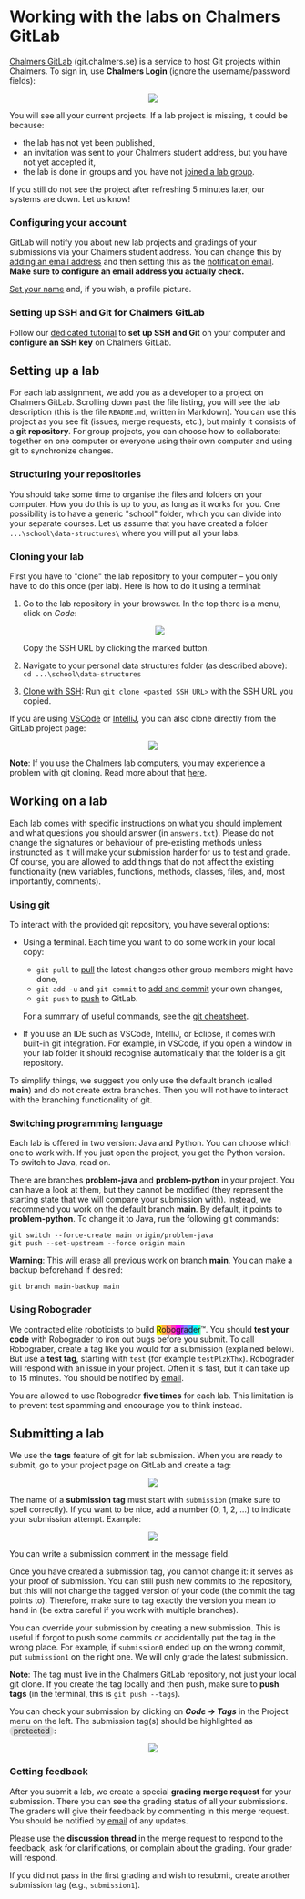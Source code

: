 # Working with the labs on Chalmers GitLab

[Chalmers GitLab](https://git.chalmers.se/dashboard/projects) (git.chalmers.se) is a service to host Git projects within Chalmers.
To sign in, use **Chalmers Login** (ignore the username/password fields):

<p align="center"><img src="img/chalmers-gitlab-sign-in.png"></p>

You will see all your current projects.
If a lab project is missing, it could be because:

- the lab has not yet been published,
- an invitation was sent to your Chalmers student address, but you have not yet accepted it,
- the lab is done in groups and you have not [joined a lab group](lab-info.md#joining-a-group).

If you still do not see the project after refreshing 5 minutes later, our systems are down.
Let us know!

### Configuring your account

GitLab will notify you about new lab projects and gradings of your submissions via your Chalmers student address.
You can change this by [adding an email address](https://git.chalmers.se/-/profile/emails) and then setting this as the [notification email](https://git.chalmers.se/-/profile/notifications).
**Make sure to configure an email address you actually check.**

[Set your name](https://git.chalmers.se/-/user_settings/profile) and, if you wish, a profile picture.

### Setting up SSH and Git for Chalmers GitLab

Follow our [dedicated tutorial](setup-ssh-and-git.md) to **set up SSH and Git** on your computer and **configure an SSH key** on Chalmers GitLab.

## Setting up a lab

For each lab assignment, we add you as a developer to a project on Chalmers GitLab.
Scrolling down past the file listing, you will see the lab description (this is the file `README.md`, written in Markdown).
You can use this project as you see fit (issues, merge requests, etc.), but mainly it consists of a **git repository**.
For group projects, you can choose how to collaborate: together on one computer or everyone using their own computer and using git to synchronize changes.

### Structuring your repositories

You should take some time to organise the files and folders on your computer.
How you do this is up to you, as long as it works for you.
One possibility is to have a generic "school" folder, which you can divide into your separate courses.
Let us assume that you have created a folder `...\school\data-structures\` where you will put all your labs.

### Cloning your lab

First you have to "clone" the lab repository to your computer – you only have to do this once (per lab).
Here is how to do it using a terminal:

1.  Go to the lab repository in your browswer.
    In the top there is a menu, click on *Code*:

    <p align="center"><img src="img/chalmers-gitlab-clone-ssh.png"></p>

    Copy the SSH URL by clicking the marked button.

2.  Navigate to your personal data structures folder (as described above): `cd ...\school\data-structures`

3.  [Clone with SSH](https://git.chalmers.se/help/topics/git/clone.md#clone-with-ssh):
    Run `git clone <pasted SSH URL>` with the SSH URL you copied.

If you are using [VSCode](https://git.chalmers.se/help/topics/git/clone.md#clone-and-open-in-visual-studio-code) or [IntelliJ](https://git.chalmers.se/help/topics/git/clone.md#clone-and-open-in-intellij-idea), you can also clone directly from the GitLab project page:

<p align="center"><img src="img/chalmers-gitlab-clone-IDE.png"></p>

**Note**:
If you use the Chalmers lab computers, you may experience a problem with git cloning.
Read more about that [here](setup-ssh-and-git.md#install-git).


## Working on a lab

Each lab comes with specific instructions on what you should implement and what questions you should answer (in `answers.txt`).
Please do not change the signatures or behaviour of pre-existing methods unless instruncted as it will make your submission harder for us to test and grade.
Of course, you are allowed to add things that do not affect the existing functionality (new variables, functions, methods, classes, files, and, most importantly, comments).

### Using git

To interact with the provided git repository, you have several options:

- Using a terminal.
  Each time you want to do some work in your local copy:
    - `git pull` to [pull](https://git.chalmers.se/help/topics/git/commands.md#git-pull) the latest changes other group members might have done,
    - `git add -u` and `git commit` to [add and commit](https://git.chalmers.se/help/topics/git/commit.md) your own changes,
    - `git push` to [push](https://git.chalmers.se/help/topics/git/commit.md#send-changes-to-gitlab) to GitLab.

  For a summary of useful commands, see the [git cheatsheet](https://about.gitlab.com/images/press/git-cheat-sheet.pdf).

- If you use an IDE such as VSCode, IntelliJ, or Eclipse, it comes with built-in git integration.
  For example, in VSCode, if you open a window in your lab folder it should recognise automatically that the folder is a git repository.

To simplify things, we suggest you only use the default branch (called **main**) and do not create extra branches.
Then you will not have to interact with the branching functionality of git.

### Switching programming language

Each lab is offered in two version: Java and Python.
You can choose which one to work with.
If you just open the project, you get the Python version.
To switch to Java, read on.

There are branches **problem-java** and **problem-python** in your project.
You can have a look at them, but they cannot be modified (they represent the starting state that we will compare your submission with).
Instead, we recommend you work on the default branch **main**.
By default, it points to **problem-python**.
To change it to Java, run the following git commands:
```
git switch --force-create main origin/problem-java
git push --set-upstream --force origin main
```

**Warning**:
This will erase all previous work on branch **main**.
You can make a backup beforehand if desired:
```
git branch main-backup main
```

### Using Robograder

We contracted elite roboticists to build <span style="background-color: #ffff00;">R</span><span style="background-color: #ffaf40;">o</span><span style="background-color: #ff8080;">b</span><span style="background-color: #ff40af;">o</span><span style="background-color: #ff00ff;">g</span><span style="background-color: #af40ff;">r</span><span style="background-color: #8080ff;">a</span><span style="background-color: #40afff;">d</span><span style="background-color: #00ffff;">e</span><span style="background-color: #4fffaf;">r</span>™.
You should **test your code** with Robograder to iron out bugs before you submit.
To call Robograber, create a tag like you would for a submission (explained below).
But use a **test tag**, starting with `test` (for example `testPlzKThx`).
Robograder will respond with an issue in your project.
Often it is fast, but it can take up to 15 minutes.
You should be notified by [email](#configuring-your-account).

You are allowed to use Robograder **five times** for each lab.
This limitation is to prevent test spamming and encourage you to think instead.

## Submitting a lab

We use the **tags** feature of git for lab submission.
When you are ready to submit, go to your project page on GitLab and create a tag:

<p align="center"><img src="img/create-tag.png"></p>

The name of a **submission tag** must start with `submission` (make sure to spell correctly).
If you want to be nice, add a number (0, 1, 2, …) to indicate your submission attempt.
Example:

<p align="center"><img src="img/create-tag-details.png"></p>

You can write a submission comment in the message field.

Once you have created a submission tag, you cannot change it: it serves as your proof of submission.
You can still push new commits to the repository, but this will not change the tagged version of your code (the commit the tag points to).
Therefore, make sure to tag exactly the version you mean to hand in (be extra careful if you work with multiple branches).

You can override your submission by creating a new submission.
This is useful if forgot to push some commits or accidentally put the tag in the wrong place.
For example, if `submission0` ended up on the wrong commit, put `submission1` on the right one.
We will only grade the latest submission.

**Note**:
The tag must live in the Chalmers GitLab repository, not just your local git clone.
If you create the tag locally and then push, make sure to **push tags** (in the terminal, this is `git push --tags`).

You can check your submission by clicking on ***Code → Tags*** in the Project menu on the left.
The submission tag(s) should be highlighted as <span style="background-color: #ddd; padding: 0 7px 2px; border-radius: 10px">protected</span>:

<p align="center"><img src="img/show-tags.png"></p>

### Getting feedback

After you submit a lab, we create a special **grading merge request** for your submission.
There you can see the grading status of all your submissions.
The graders will give their feedback by commenting in this merge request.
You should be notified by [email](#configuring-your-account) of any updates.

Please use the **discussion thread** in the merge request to respond to the feedback, ask for clarifications, or complain about the grading.
Your grader will respond.

If you did not pass in the first grading and wish to resubmit, create another submission tag (e.g., `submission1`).
